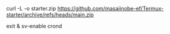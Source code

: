 curl -L -o starter.zip https://github.com/masajinobe-ef/Termux-starter/archive/refs/heads/main.zip

exit & sv-enable crond
